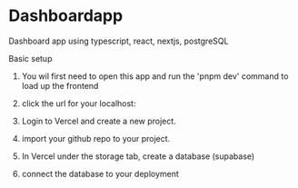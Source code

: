 # Dashboardapp
Dashboard app using typescript, react, nextjs, postgreSQL 


Basic setup

1. You wil first need to open this app and run the 'pnpm dev' command to load up the frontend 

2. click the url for your localhost:

3. Login to Vercel and create a new project.

4. import your github repo to your project.

5. In Vercel under the storage tab, create a database (supabase)

6. connect the database to your deployment